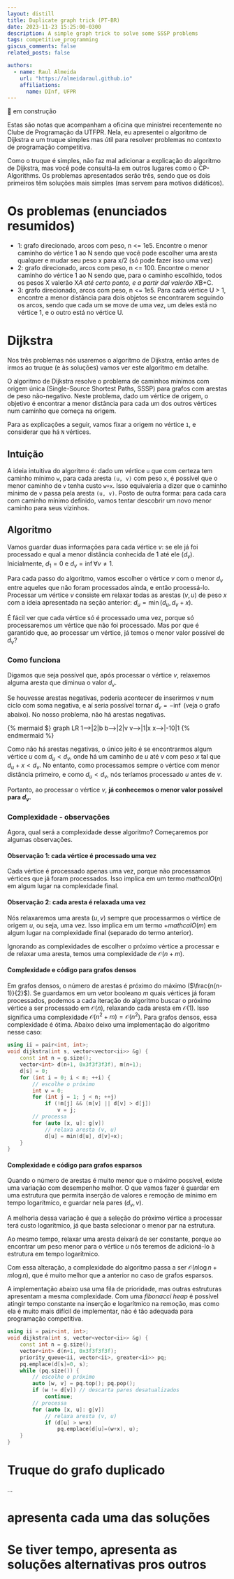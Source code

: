 ```yaml
---
layout: distill
title: Duplicate graph trick (PT-BR)
date: 2023-11-23 15:25:00-0300
description: A simple graph trick to solve some SSSP problems
tags: competitive_programming
giscus_comments: false
related_posts: false

authors:
  - name: Raul Almeida
    url: "https://almeidaraul.github.io"
    affiliations:
      name: DInf, UFPR
---
```


🚧 em construção

Estas são notas que acompanham a oficina que ministrei recentemente no Clube de Programação da UTFPR. Nela, eu apresentei o algoritmo de Dijkstra e um truque simples mas útil para resolver problemas no contexto de programação competitiva.

Como o truque é simples, não faz mal adicionar a explicação do algoritmo de Dijkstra, mas você pode consultá-la em outros lugares como o CP-Algorithms. Os problemas apresentados serão três, sendo que os dois primeiros têm soluções mais simples (mas servem para motivos didáticos).

# Os problemas (enunciados resumidos)
- 1: grafo direcionado, arcos com peso, n <= 1e5. Encontre o menor caminho do vértice 1 ao N sendo que você pode escolher uma aresta qualquer e mudar seu peso x para x/2 (só pode fazer isso uma vez)
- 2: grafo direcionado, arcos com peso, n <= 100. Encontre o menor caminho do vértice 1 ao N sendo que, para o caminho escolhido, todos os pesos X valerão X*A até certo ponto, e a partir daí valerão X*B+C.
- 3: grafo direcionado, arcos com peso, n <= 1e5. Para cada vértice U > 1, encontre a menor distância para dois objetos se encontrarem seguindo os arcos, sendo que cada um se move de uma vez, um deles está no vértice 1, e o outro está no vértice U.

# Dijkstra
Nos três problemas nós usaremos o algoritmo de Dijkstra, então antes de irmos ao truque (e às soluções) vamos ver este algoritmo em detalhe.

O algoritmo de Dijkstra resolve o problema de caminhos mínimos com origem única (Single-Source Shortest Paths, SSSP) para grafos com arestas de peso não-negativo. Neste problema, dado um vértice de origem, o objetivo é encontrar a menor distância para cada um dos outros vértices num caminho que começa na origem.

Para as explicações a seguir, vamos fixar a origem no vértice `1`, e considerar que há `N` vértices.

## Intuição
A ideia intuitiva do algoritmo é: dado um vértice `u` que com certeza tem caminho mínimo `w`, para cada aresta `(u, v)` com peso `x`, é possível que o menor caminho de `v` tenha custo `w+x`. Isso equivaleria a dizer que o caminho mínimo de `v` passa pela aresta `(u, v)`. Posto de outra forma: para cada cara com caminho mínimo definido, vamos tentar descobrir um novo menor caminho para seus vizinhos.

## Algoritmo
Vamos guardar duas informações para cada vértice $v$: se ele já foi processado e qual a menor distância conhecida de $1$ até ele ($d_v$). Inicialmente, $d_1 = 0$ e $d_v = \inf \forall v \neq 1$.

Para cada passo do algoritmo, vamos escolher o vértice $v$ com o menor $d_v$ entre aqueles que não foram processados ainda, e então processá-lo. Processar um vértice $v$ consiste em relaxar todas as arestas $(v, u)$ de peso $x$ com a ideia apresentada na seção anterior: $d_u = \min(d_u, d_v+x)$.

É fácil ver que cada vértice só é processado uma vez, porque só processaremos um vértice que não foi processado. Mas por que é garantido que, ao processar um vértice, já temos o menor valor possível de $d_v$?

### Como funciona
Digamos que seja possível que, após processar o vértice $v$, relaxemos alguma aresta que diminua o valor $d_v$.

Se houvesse arestas negativas, poderia acontecer de inserirmos $v$ num ciclo com soma negativa, e aí seria possível tornar $d_v = -\inf$ (veja o grafo abaixo). No nosso problema, não há arestas negativas.

{% mermaid $}
graph LR
    1-->|2|b
    b-->|2|v
    v-->|1|x
    x-->|-10|1
{% endmermaid %}

Como não há arestas negativas, o único jeito é se encontrarmos algum vértice $u$ com $d_u < d_v$, onde há um caminho de $u$ até $v$ com peso $x$ tal que $d_u + x < d_v$. No entanto, como processamos sempre o vértice com menor distância primeiro, e como $d_u < d_v$, nós teríamos processado $u$ antes de $v$.

Portanto, ao processar o vértice $v$, **já conhecemos o menor valor possível para $d_v$.**

### Complexidade - observações
Agora, qual será a complexidade desse algoritmo? Começaremos por algumas observações.

#### Observação 1: cada vértice é processado uma vez
Cada vértice é processado apenas uma vez, porque não processamos vértices que já foram processados. Isso implica em um termo $mathcal{O}(n)$ em algum lugar na complexidade final.

#### Observação 2: cada aresta é relaxada uma vez
Nós relaxaremos uma aresta $(u, v)$ sempre que processarmos o vértice de origem $u$, ou seja, uma vez. Isso implica em um termo $+mathcal{O}(m)$ em algum lugar na complexidade final (separado do termo anterior).

Ignorando as complexidades de escolher o próximo vértice a processar e de relaxar uma aresta, temos uma complexidade de $\mathcal{O}(n+m)$.

#### Complexidade e código para grafos densos
Em grafos densos, o número de arestas é próximo do máximo ($\frac{n(n-1)}{2}$). Se guardamos em um vetor booleano $m$ quais vértices já foram processados, podemos a cada iteração do algoritmo buscar o próximo vértice a ser processado em $\mathcal{O}(n)$, relaxando cada aresta em $\mathcal{O}(1)$. Isso significa uma complexidade $\mathcal{O}(n^2 + m) = \mathcal{O}(n^2)$. Para grafos densos, essa complexidade é ótima. Abaixo deixo uma implementação do algoritmo nesse caso:

```cpp
using ii = pair<int, int>;
void dijkstra(int s, vector<vector<ii>> &g) {
	const int n = g.size();
	vector<int> d(n+1, 0x3f3f3f3f), m(n+1);
	d[s] = 0;
	for (int i = 0; i < n; ++i) {
		// escolhe o próximo
		int v = 0;
		for (int j = 1; j < n; ++j)
			if (!m[j] && (m[v] || d[v] > d[j])
				v = j;
		// processa
		for (auto [x, u]: g[v])
			// relaxa aresta (v, u)
			d[u] = min(d[u], d[v]+x);
	}
}
```

#### Complexidade e código para grafos esparsos
Quando o número de arestas é muito menor que o máximo possível, existe uma variação com desempenho melhor. O que vamos fazer é guardar em uma estrutura que permita inserção de valores e remoção de mínimo em tempo logarítmico, e guardar nela pares $(d_v, v)$.

A melhoria dessa variação é que a seleção do próximo vértice a processar terá custo logarítmico, já que basta selecionar o menor par na estrutura.

Ao mesmo tempo, relaxar uma aresta deixará de ser constante, porque ao encontrar um peso menor para o vértice $u$ nós teremos de adicioná-lo à estrutura em tempo logarítmico.

Com essa alteração, a complexidade do algoritmo passa a ser $\mathcal{O}(n\log n + m\log n)$, que é muito melhor que a anterior no caso de grafos esparsos.

A implementação abaixo usa uma fila de prioridade, mas outras estruturas apresentam a mesma complexidade. Com uma _fibonacci heap_ é possível atingir tempo constante na inserção e logarítmico na remoção, mas como ela é muito mais difícil de implementar, não é tão adequada para programação competitiva.

```cpp
using ii = pair<int, int>;
void dijkstra(int s, vector<vector<ii>> &g) {
	const int n = g.size();
	vector<int> d(n+1, 0x3f3f3f3f);
	priority_queue<ii, vector<ii>, greater<ii>> pq;
	pq.emplace(d[s]=0, s);
	while (pq.size()) {
		// escolhe o próximo
		auto [w, v] = pq.top(); pq.pop();
		if (w != d[v]) // descarta pares desatualizados
			continue;
		// processa
		for (auto [x, u]: g[v])
			// relaxa aresta (v, u)
			if (d[u] > w+x)
				pq.emplace(d[u]=(w+x), u);
	}
}
```

# Truque do grafo duplicado
...

# apresenta cada uma das soluções
# Se tiver tempo, apresenta as soluções alternativas pros outros
